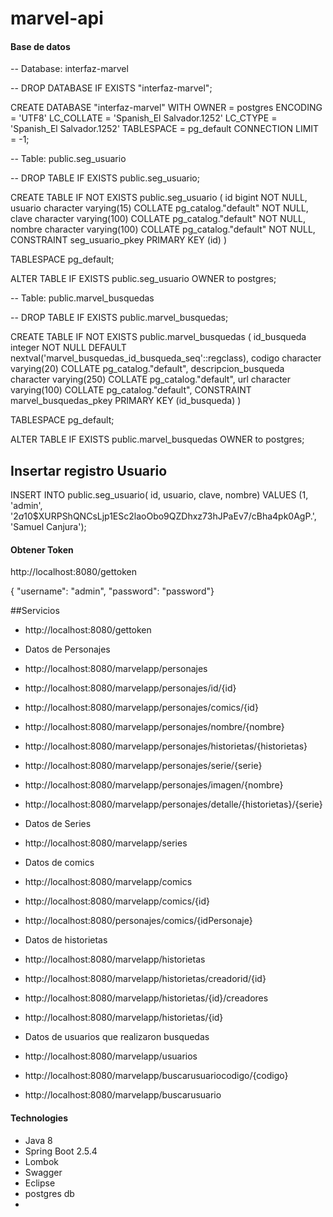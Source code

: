 # marvel-api


####  Base de datos 
-- Database: interfaz-marvel

-- DROP DATABASE IF EXISTS "interfaz-marvel";

CREATE DATABASE "interfaz-marvel"
    WITH 
    OWNER = postgres
    ENCODING = 'UTF8'
    LC_COLLATE = 'Spanish_El Salvador.1252'
    LC_CTYPE = 'Spanish_El Salvador.1252'
    TABLESPACE = pg_default
    CONNECTION LIMIT = -1;
	
-- Table: public.seg_usuario

-- DROP TABLE IF EXISTS public.seg_usuario;

CREATE TABLE IF NOT EXISTS public.seg_usuario
(
    id bigint NOT NULL,
    usuario character varying(15) COLLATE pg_catalog."default" NOT NULL,
    clave character varying(100) COLLATE pg_catalog."default" NOT NULL,
    nombre character varying(100) COLLATE pg_catalog."default" NOT NULL,
    CONSTRAINT seg_usuario_pkey PRIMARY KEY (id)
)

TABLESPACE pg_default;

ALTER TABLE IF EXISTS public.seg_usuario
    OWNER to postgres;

-- Table: public.marvel_busquedas

-- DROP TABLE IF EXISTS public.marvel_busquedas;

CREATE TABLE IF NOT EXISTS public.marvel_busquedas
(
    id_busqueda integer NOT NULL DEFAULT nextval('marvel_busquedas_id_busqueda_seq'::regclass),
    codigo character varying(20) COLLATE pg_catalog."default",
    descripcion_busqueda character varying(250) COLLATE pg_catalog."default",
    url character varying(100) COLLATE pg_catalog."default",
    CONSTRAINT marvel_busquedas_pkey PRIMARY KEY (id_busqueda)
)

TABLESPACE pg_default;

ALTER TABLE IF EXISTS public.marvel_busquedas
    OWNER to postgres;
    
## Insertar registro Usuario

INSERT INTO public.seg_usuario(
	id, usuario, clave, nombre)
	VALUES (1, 'admin', '$2a$10$XURPShQNCsLjp1ESc2laoObo9QZDhxz73hJPaEv7/cBha4pk0AgP.', 'Samuel Canjura');

#### Obtener Token
http://localhost:8080/gettoken

{ "username": "admin", "password": "password"}

##Servicios

* http://localhost:8080/gettoken

* Datos de Personajes
* http://localhost:8080/marvelapp/personajes
* http://localhost:8080/marvelapp/personajes/id/{id}
* http://localhost:8080/marvelapp/personajes/comics/{id}
* http://localhost:8080/marvelapp/personajes/nombre/{nombre}
* http://localhost:8080/marvelapp/personajes/historietas/{historietas}
* http://localhost:8080/marvelapp/personajes/serie/{serie}
* http://localhost:8080/marvelapp/personajes/imagen/{nombre}
* http://localhost:8080/marvelapp/personajes/detalle/{historietas}/{serie}

* Datos de Series
* http://localhost:8080/marvelapp/series

* Datos de comics
* http://localhost:8080/marvelapp/comics
* http://localhost:8080/marvelapp/comics/{id}
* http://localhost:8080/personajes/comics/{idPersonaje}

* Datos de historietas
* http://localhost:8080/marvelapp/historietas
* http://localhost:8080/marvelapp/historietas/creadorid/{id}
* http://localhost:8080/marvelapp/historietas/{id}/creadores
* http://localhost:8080/marvelapp/historietas/{id}

* Datos de usuarios que realizaron busquedas
* http://localhost:8080/marvelapp/usuarios
* http://localhost:8080/marvelapp/buscarusuariocodigo/{codigo}
* http://localhost:8080/marvelapp/buscarusuario

 

#### Technologies

* Java 8
* Spring Boot 2.5.4
* Lombok
* Swagger
* Eclipse 
* postgres db
* 

